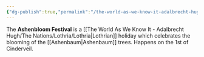 ```yaml
---
{"dg-publish":true,"permalink":"/the-world-as-we-know-it-adalbrecht-hugh/the-nations/lothria/holidays/ashenbloom-festival/"}
---
```


The **Ashenbloom Festival** is a [[The World As We Know It - Adalbrecht Hugh/The Nations/Lothria/Lothria\|Lothrian]] holiday which celebrates the blooming of the [[Ashenbaum\|Ashenbaum]] trees.
Happens on the 1st of Cinderveil.